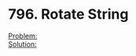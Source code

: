# 796. Rotate String

[Problem:](https://leetcode.com/problems/rotate-string/)\
[Solution:](https://ideone.com/6Pksjm)

